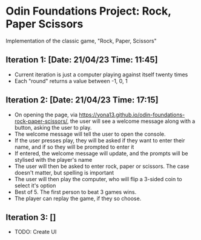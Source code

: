 # Odin Foundations Project: Rock, Paper Scissors
Implementation of the classic game, "Rock, Paper, Scissors"

## Iteration 1: [Date: 21/04/23 Time: 11:45]
 - Current iteration is just a computer playing against itself twenty times
 - Each "round" returns a value between -1, 0, 1

## Iteration 2: [Date: 21/04/23 Time: 17:15]
 - On opening the page, via https://yona13.github.io/odin-foundations-rock-paper-scissors/, the user will see a welcome message along with a button, asking the user to play.
 - The welcome message will tell the user to open the console.
 - If the user presses play, they will be asked if they want to enter their name, and if so they will be prompted to enter it
 - If entered, the welcome message will update, and the prompts will be stylised with the player's name
 - The user will then be asked to enter rock, paper or scissors. The case doesn't matter, but spelling is important
 - The user will then play the computer, who will flip a 3-sided coin to select it's option
 - Best of 5. The first person to beat 3 games wins.
 - The player can replay the game, if they so choose.

 ## Iteration 3: []
  - TODO: Create UI
